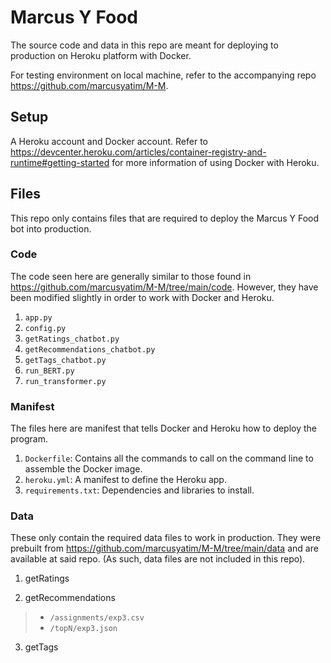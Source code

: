 # Marcus Y Food

The source code and data in this repo are meant for deploying to production on Heroku platform with Docker.

For testing environment on local machine, refer to the accompanying repo https://github.com/marcusyatim/M-M. 

## Setup

A Heroku account and Docker account. Refer to https://devcenter.heroku.com/articles/container-registry-and-runtime#getting-started for more information of using Docker with Heroku.

## Files

This repo only contains files that are required to deploy the Marcus Y Food bot into production.

### Code

The code seen here are generally similar to those found in https://github.com/marcusyatim/M-M/tree/main/code. However, they have been modified slightly in order to work with Docker and Heroku.

1. `app.py`
2. `config.py`
3. `getRatings_chatbot.py`
4. `getRecommendations_chatbot.py`
5. `getTags_chatbot.py`
6. `run_BERT.py`
7. `run_transformer.py`

### Manifest

The files here are manifest that tells Docker and Heroku how to deploy the program.

1. `Dockerfile`: Contains all the commands to call on the command line to assemble the Docker image.
2. `heroku.yml`: A manifest to define the Heroku app.
3. `requirements.txt`: Dependencies and libraries to install.

### Data

These only contain the required data files to work in production. They were prebuilt from https://github.com/marcusyatim/M-M/tree/main/data and are available at said repo. (As such, data files are not included in this repo).

1. getRatings

2. getRecommendations
> - `/assignments/exp3.csv`
> - `/topN/exp3.json`

3. getTags